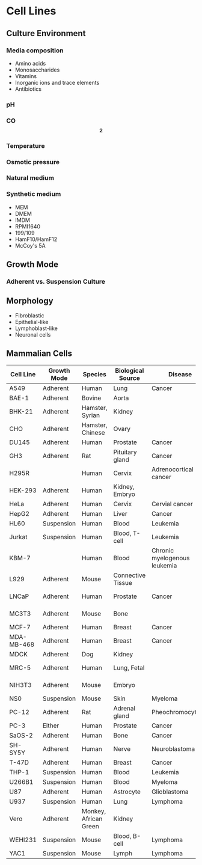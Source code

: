 # Cell Lines

## Culture Environment

### Media composition

* Amino acids
* Monosaccharides
* Vitamins
* Inorganic ions and trace elements
* Antibiotics

### pH

### CO$$_2$$

### Temperature

### Osmotic pressure

### Natural medium

### Synthetic medium

* MEM
* DMEM
* IMDM
* RPMI1640
* 199/109
* HamF10/HamF12
* McCoy's 5A

## Growth Mode

### Adherent vs. Suspension Culture

## Morphology

* Fibroblastic
* Epithelial-like
* Lymphoblast-like
* Neuronal cells

## Mammalian Cells

| Cell Line  | Growth Mode | Species               | Biological Source | Disease                      | Morphology      |
| ---------- | ----------- | --------------------- | ----------------- | ---------------------------- | --------------- |
| A549       | Adherent    | Human                 | Lung              | Cancer                       | Epithelial      |
| BAE-1      | Adherent    | Bovine                | Aorta             |                              | Endothelial     |
| BHK-21     | Adherent    | Hamster, Syrian       | Kidney            |                              | Fibroblast      |
| CHO        | Adherent    | Hamster, Chinese      | Ovary             |                              | Epithelial      |
| DU145      | Adherent    | Human                 | Prostate          | Cancer                       |                 |
| GH3        | Adherent    | Rat                   | Pituitary gland   | Cancer                       |                 |
| H295R      |             | Human                 | Cervix            | Adrenocortical cancer        |                 |
| HEK-293    | Adherent    | Human                 | Kidney, Embryo    |                              | Epithelial      |
| HeLa       | Adherent    | Human                 | Cervix            | Cervial cancer               | Epithelial      |
| HepG2      | Adherent    | Human                 | Liver             | Cancer                       | Epithelial      |
| HL60       | Suspension  | Human                 | Blood             | Leukemia                     | Lymphoblast     |
| Jurkat     | Suspension  | Human                 | Blood, T-cell     | Leukemia                     | Lymphoblast     |
| KBM-7      |             | Human                 | Blood             | Chronic myelogenous leukemia |                 |
| L929       | Adherent    | Mouse                 | Connective Tissue |                              | Fibroblast      |
| LNCaP      | Adherent    | Human                 | Prostate          | Cancer                       | Epithelial-like |
| MC3T3      | Adherent    | Mouse                 | Bone              |                              | Fibroblast-like |
| MCF-7      | Adherent    | Human                 | Breast            | Cancer                       |                 |
| MDA-MB-468 | Adherent    | Human                 | Breast            | Cancer                       |                 |
| MDCK       | Adherent    | Dog                   | Kidney            |                              |                 |
| MRC-5      | Adherent    | Human                 | Lung, Fetal       |                              | Fibroblast-like |
| NIH3T3     | Adherent    | Mouse                 | Embryo            |                              | Fibroblast-like |
| NS0        | Suspension  | Mouse                 | Skin              | Myeloma                      | Lymphoblast     |
| PC-12      | Adherent    | Rat                   | Adrenal gland     | Pheochromocytoma             |                 |
| PC-3       | Either      | Human                 | Prostate          | Cancer                       |                 |
| SaOS-2     | Adherent    | Human                 | Bone              | Cancer                       |                 |
| SH-SY5Y    | Adherent    | Human                 | Nerve             | Neuroblastoma                | Neuroblast      |
| T-47D      | Adherent    | Human                 | Breast            | Cancer                       |                 |
| THP-1      | Suspension  | Human                 | Blood             | Leukemia                     | Monocyte        |
| U266B1     | Suspension  | Human                 | Blood             | Myeloma                      | Lymphoblast     |
| U87        | Adherent    | Human                 | Astrocyte         | Glioblastoma                 |                 |
| U937       | Suspension  | Human                 | Lung              | Lymphoma                     | Lymphoblast     |
| Vero       | Adherent    | Monkey, African Green | Kidney            |                              | Epithelial      |
| WEHI231    | Suspension  | Mouse                 | Blood, B-cell     | Lymphoma                     | Lymphoblast     |
| YAC1       | Suspension  | Mouse                 | Lymph             | Lymphoma                     | Lymphoblast     |

